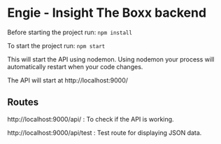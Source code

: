 
# Engie - Insight The Boxx backend
Before starting the project run: 
``` npm install ```

To start the project run:
```npm start```

This will start the API using nodemon. Using nodemon your process will automatically restart when your code changes.

The API will start at http://localhost:9000/

## Routes
http://localhost:9000/api/ : To check if the API is working.

http://localhost:9000/api/test : Test route for displaying JSON data.

